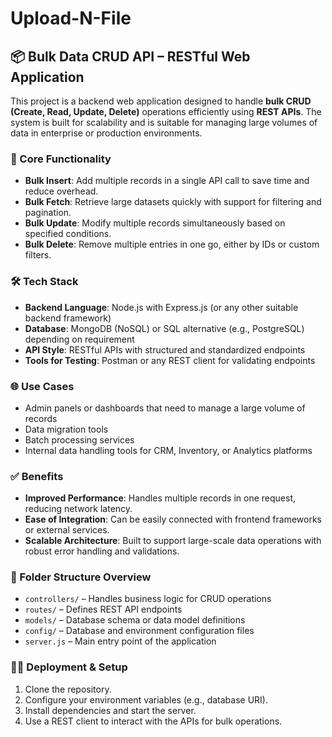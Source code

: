 # Upload-N-File
## 📦 Bulk Data CRUD API – RESTful Web Application
This project is a backend web application designed to handle **bulk CRUD (Create, Read, Update, Delete)** operations efficiently using **REST APIs**. The system is built for scalability and is suitable for managing large volumes of data in enterprise or production environments.
### 🔧 Core Functionality
* **Bulk Insert**: Add multiple records in a single API call to save time and reduce overhead.
* **Bulk Fetch**: Retrieve large datasets quickly with support for filtering and pagination.
* **Bulk Update**: Modify multiple records simultaneously based on specified conditions.
* **Bulk Delete**: Remove multiple entries in one go, either by IDs or custom filters.
### 🛠️ Tech Stack
* **Backend Language**: Node.js with Express.js (or any other suitable backend framework)
* **Database**: MongoDB (NoSQL) or SQL alternative (e.g., PostgreSQL) depending on requirement
* **API Style**: RESTful APIs with structured and standardized endpoints
* **Tools for Testing**: Postman or any REST client for validating endpoints
### 🌐 Use Cases
* Admin panels or dashboards that need to manage a large volume of records
* Data migration tools
* Batch processing services
* Internal data handling tools for CRM, Inventory, or Analytics platforms
### ✅ Benefits
* **Improved Performance**: Handles multiple records in one request, reducing network latency.
* **Ease of Integration**: Can be easily connected with frontend frameworks or external services.
* **Scalable Architecture**: Built to support large-scale data operations with robust error handling and validations.
### 📁 Folder Structure Overview
* `controllers/` – Handles business logic for CRUD operations
* `routes/` – Defines REST API endpoints
* `models/` – Database schema or data model definitions
* `config/` – Database and environment configuration files
* `server.js` – Main entry point of the application
### 🧑‍💻 Deployment & Setup
1. Clone the repository.
2. Configure your environment variables (e.g., database URI).
3. Install dependencies and start the server.
4. Use a REST client to interact with the APIs for bulk operations.

